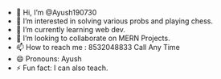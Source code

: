 - 👋 Hi, I’m @Ayush190730
- 👀 I’m interested in solving various probs and playing chess.
- 🌱 I’m currently learning web dev.
- 💞️ I’m looking to collaborate on MERN Projects.
- 📫 How to reach me : 8532048833 Call Any Time
- 😄 Pronouns: Ayush 
- ⚡ Fun fact:  I can also teach.

<!---
Ayush190730/Ayush190730 is a ✨ special ✨ repository because its `README.md` (this file) appears on your GitHub profile.
You can click the Preview link to take a look at your changes.
--->
